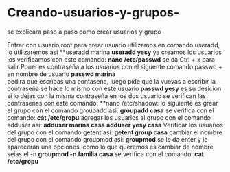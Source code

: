 # Creando-usuarios-y-grupos-
se explicara paso a paso como crear usuarios y grupo

Entrar con usuario root
para crear usuario utilizamos en comando useradd, lo utilizaremos asi
**useradd marina
**useradd yesy**
 ya creamos los usuarios los verificamos con este comando: **nano /etc/passwd**   se da Ctrl + x para salir
Ponerles contraseña a los usuarios con el siguente comando passwd + en nombre de usuario
 **passwd marina**   
pedira que escribas una contaseña, luego pide que la vuevas a escribir la contraseña
se hace lo mismo con este usuario **passwd yesy** 
es su desicion si lo dejas con la misma contraseña en los dos usuario
se verifican las contraseñas con este comando: **nano /etc/shadow:
lo siguiente es grear el grupo con el comando groupadd asi: **groupadd casa**
se verifica con el comando: **cat /etc/gropu**
agregar los usuarios al grupo con el comando adduser asi:
**adduser marina casa**
**adduser yesy casa**
Verificar los usuarios del grupo con el comando getent asi: **getent group casa**
cambiar el nombre del grupo con el comando groupmod asi:
**groupmod**  se le da enter y le apareceran una opciones, como lo que queremos es cambiar de nombre seias el -n
**groupmod -n familia casa**
se verifica con el comando: **cat /etc/gropu**

